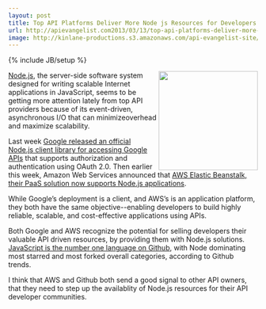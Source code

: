 ```yaml
---
layout: post
title: Top API Platforms Deliver More Node js Resources for Developers
url: http://apievangelist.com2013/03/13/top-api-platforms-deliver-more-node-js-resources-for-developers/
image: http://kinlane-productions.s3.amazonaws.com/api-evangelist-site/blog/node-js-logo.png
---
```

{% include JB/setup %}<p>
     <a href="http://nodejs.org/" target="_blank"><img src="https://s3.amazonaws.com/kinlane-productions/nodejs/node-js-logo.png"  width="200" align="right" /></a>
</p>
<p>
     <a href="http://nodejs.org/" target="_blank">Node.js</a>, the server-side software system designed for writing scalable Internet applications in JavaScript, seems to be getting more attention lately from top API providers because of its event-driven, asynchronous I/O that can minimizeoverhead and maximize scalability.
</p>
<p>
     Last week <a href="https://github.com/google/google-api-nodejs-client/readme">Google released an official Node.js client library for accessing Google APIs</a> that supports authorization and authentication using OAuth 2.0. Then earlier this week, Amazon Web Services announced that <a href="http://aws.typepad.com/aws/2013/03/aws-elastic-beanstalk-for-nodejs.html">AWS Elastic Beanstalk, their PaaS solution now supports Node.js applications</a>.
</p>
<p>
     While Google’s deployment is a client, and AWS’s is an application platform, they both have the same objective--enabling developers to build highly reliable, scalable, and cost-effective applications using APIs.
</p>
<p>
     Both Google and AWS recognize the potential for selling developers their valuable API driven resources, by providing them with Node.js solutions. <a href="https://github.com/languages/JavaScript">JavaScript is the number one language on Github</a>, with Node dominating most starred and most forked overall categories, according to Github trends.
</p>
<p>
     I think that AWS and Github both send a good signal to other API owners, that they need to step up the availablity of Node.js resources for their API developer communities.
</p>
